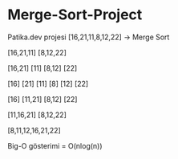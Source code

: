 # Merge-Sort-Project
Patika.dev projesi
[16,21,11,8,12,22] -> Merge Sort

[16,21,11]  [8,12,22]

[16,21] [11] [8,12]  [22] 

[16] [21] [11] [8] [12] [22] 

[16] [11,21] [8,12] [22] 

[11,16,21]  [8,12,22]

[8,11,12,16,21,22]


Big-O gösterimi = O(nlog(n))
